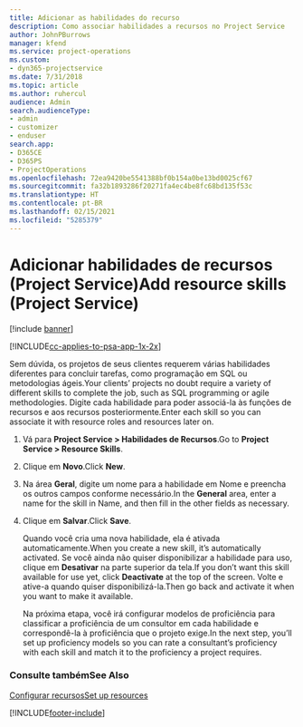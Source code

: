 ```yaml
---
title: Adicionar as habilidades do recurso
description: Como associar habilidades a recursos no Project Service
author: JohnPBurrows
manager: kfend
ms.service: project-operations
ms.custom:
- dyn365-projectservice
ms.date: 7/31/2018
ms.topic: article
ms.author: ruhercul
audience: Admin
search.audienceType:
- admin
- customizer
- enduser
search.app:
- D365CE
- D365PS
- ProjectOperations
ms.openlocfilehash: 72ea9420be5541388bf0b154a0be13bd0025cf67
ms.sourcegitcommit: fa32b1893286f20271fa4ec4be8fc68bd135f53c
ms.translationtype: HT
ms.contentlocale: pt-BR
ms.lasthandoff: 02/15/2021
ms.locfileid: "5285379"
---
```

# <a name="add-resource-skills-project-service"></a><span data-ttu-id="79c49-103">Adicionar habilidades de recursos (Project Service)</span><span class="sxs-lookup"><span data-stu-id="79c49-103">Add resource skills (Project Service)</span></span>

[!include [banner](../includes/psa-now-project-operations.md)]

[!INCLUDE[cc-applies-to-psa-app-1x-2x](../includes/cc-applies-to-psa-app-1x-2x.md)]

<span data-ttu-id="79c49-104">Sem dúvida, os projetos de seus clientes requerem várias habilidades diferentes para concluir tarefas, como programação em SQL ou metodologias ágeis.</span><span class="sxs-lookup"><span data-stu-id="79c49-104">Your clients’ projects no doubt require a variety of different skills to complete the job, such as SQL programming or agile methodologies.</span></span> <span data-ttu-id="79c49-105">Digite cada habilidade para poder associá-la às funções de recursos e aos recursos posteriormente.</span><span class="sxs-lookup"><span data-stu-id="79c49-105">Enter each skill so you can associate it with resource roles and resources later on.</span></span>  
  
1. <span data-ttu-id="79c49-106">Vá para **Project Service > Habilidades de Recursos**.</span><span class="sxs-lookup"><span data-stu-id="79c49-106">Go to **Project Service > Resource Skills**.</span></span>  
  
2. <span data-ttu-id="79c49-107">Clique em **Novo**.</span><span class="sxs-lookup"><span data-stu-id="79c49-107">Click **New**.</span></span>  
  
3. <span data-ttu-id="79c49-108">Na área **Geral**, digite um nome para a habilidade em Nome e preencha os outros campos conforme necessário.</span><span class="sxs-lookup"><span data-stu-id="79c49-108">In the **General** area, enter a name for the skill in Name, and then fill in the other fields as necessary.</span></span>  
  
4. <span data-ttu-id="79c49-109">Clique em **Salvar**.</span><span class="sxs-lookup"><span data-stu-id="79c49-109">Click **Save**.</span></span>  
  
   <span data-ttu-id="79c49-110">Quando você cria uma nova habilidade, ela é ativada automaticamente.</span><span class="sxs-lookup"><span data-stu-id="79c49-110">When you create a new skill, it’s automatically activated.</span></span> <span data-ttu-id="79c49-111">Se você ainda não quiser disponibilizar a habilidade para uso, clique em **Desativar** na parte superior da tela.</span><span class="sxs-lookup"><span data-stu-id="79c49-111">If you don’t want this skill available for use yet, click **Deactivate** at the top of the screen.</span></span> <span data-ttu-id="79c49-112">Volte e ative-a quando quiser disponibilizá-la.</span><span class="sxs-lookup"><span data-stu-id="79c49-112">Then go back and activate it when you want to make it available.</span></span>  
  
   <span data-ttu-id="79c49-113">Na próxima etapa, você irá configurar modelos de proficiência para classificar a proficiência de um consultor em cada habilidade e correspondê-la à proficiência que o projeto exige.</span><span class="sxs-lookup"><span data-stu-id="79c49-113">In the next step, you’ll set up proficiency models so you can rate a consultant’s proficiency with each skill and match it to the proficiency a project requires.</span></span>  
  
### <a name="see-also"></a><span data-ttu-id="79c49-114">Consulte também</span><span class="sxs-lookup"><span data-stu-id="79c49-114">See Also</span></span>  
 [<span data-ttu-id="79c49-115">Configurar recursos</span><span class="sxs-lookup"><span data-stu-id="79c49-115">Set up resources</span></span>](../psa/set-up-resources.md)


[!INCLUDE[footer-include](../includes/footer-banner.md)]